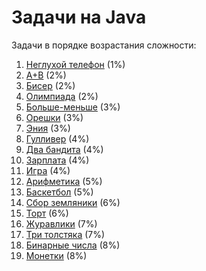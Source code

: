 <h1 class="title">Задачи на Java</h1>
<p>Задачи в порядке возрастания сложности:</p>
<ol>
    <li><a href="https://github.com/Oleg-Toropov/Java-tasks/tree/main/src/Task_1" target="_blank">Неглухой телефон</a> (1%)</li>
    <li><a href="https://github.com/Oleg-Toropov/Java-tasks/tree/main/src/Task_2" target="_blank">A+B</a> (2%)</li>
    <li><a href="https://github.com/Oleg-Toropov/Java-tasks/tree/main/src/Task_3" target="_blank">Бисер</a> (2%)</li>
    <li><a href="https://github.com/Oleg-Toropov/Java-tasks/tree/main/src/Task_4" target="_blank">Олимпиада</a> (2%)</li>
    <li><a href="https://github.com/Oleg-Toropov/Java-tasks/tree/main/src/Task_5" target="_blank">Больше-меньше</a> (3%)</li>
    <li><a href="https://github.com/Oleg-Toropov/Java-tasks/tree/main/src/Task_6" target="_blank">Орешки</a> (3%)</li>
    <li><a href="https://github.com/Oleg-Toropov/Java-tasks/tree/main/src/Task_7" target="_blank">Эния</a> (3%)</li>
    <li><a href="https://github.com/Oleg-Toropov/Java-tasks/tree/main/src/Task_9" target="_blank">Гулливер</a> (4%)</li>
    <li><a href="https://github.com/Oleg-Toropov/Java-tasks/tree/main/src/Task_10" target="_blank">Два бандита</a> (4%)</li>
    <li><a href="https://github.com/Oleg-Toropov/Java-tasks/tree/main/src/Task_11" target="_blank">Зарплата</a> (4%)</li>
    <li><a href="https://github.com/Oleg-Toropov/Java-tasks/tree/main/src/Task_12" target="_blank">Игра</a> (4%)</li>
    <li><a href="https://github.com/Oleg-Toropov/Java-tasks/tree/main/src/Task_13" target="_blank">Арифметика</a> (5%)</li>
    <li><a href="https://github.com/Oleg-Toropov/Java-tasks/tree/main/src/Task_14" target="_blank">Баскетбол</a> (5%)</li>
    <li><a href="https://github.com/Oleg-Toropov/Java-tasks/tree/main/src/Task_15" target="_blank">Сбор земляники</a> (6%)</li>
    <li><a href="https://github.com/Oleg-Toropov/Java-tasks/tree/main/src/Task_16" target="_blank">Торт</a> (6%)</li>
    <li><a href="https://github.com/Oleg-Toropov/Java-tasks/tree/main/src/Task_17" target="_blank">Журавлики</a> (7%)</li>
    <li><a href="https://github.com/Oleg-Toropov/Java-tasks/tree/main/src/Task_18" target="_blank">Три толстяка</a> (7%)</li>
    <li><a href="https://github.com/Oleg-Toropov/Java-tasks/tree/main/src/Task_19" target="_blank">Бинарные числа</a> (8%)</li>
    <li><a href="https://github.com/Oleg-Toropov/Java-tasks/tree/main/src/Task_20" target="_blank">Монетки</a> (8%)</li>

</ol>
